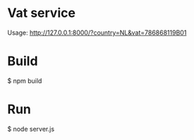 # Vat service

Usage: http://127.0.0.1:8000/?country=NL&vat=786868119B01

# Build
$ npm build

# Run
$ node server.js